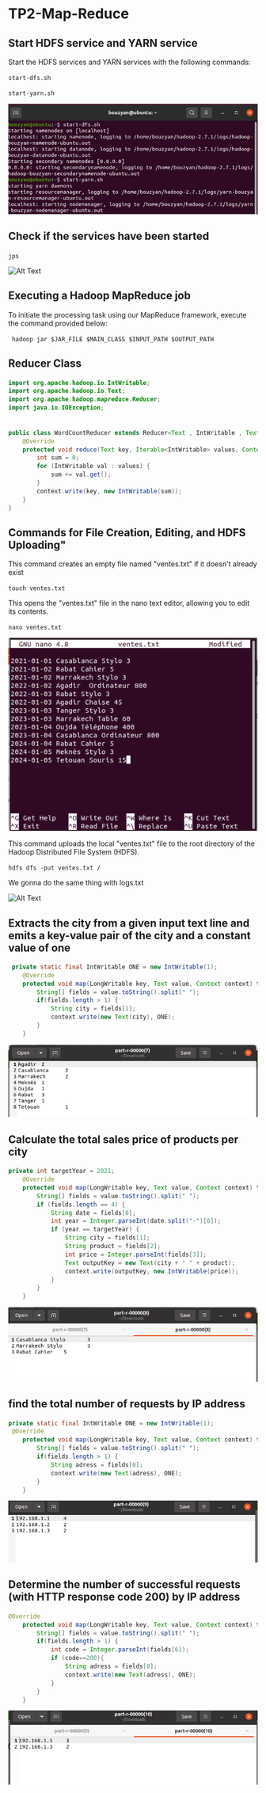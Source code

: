 # TP2-Map-Reduce

## Start HDFS service and YARN service
Start the HDFS services and YARN services with the following commands:

`start-dfs.sh`

`start-yarn.sh`

![Alt Text](mapReduce/start-dfs-yarn.png)

## Check if the services have been started

`jps`

![Alt Text](TP1-TP2/jps.png)

## Executing a Hadoop MapReduce job

To initiate the processing task using our MapReduce framework,  execute the command provided below:

`  hadoop jar $JAR_FILE $MAIN_CLASS $INPUT_PATH $OUTPUT_PATH  `

## Reducer Class 
```java
import org.apache.hadoop.io.IntWritable;
import org.apache.hadoop.io.Text;
import org.apache.hadoop.mapreduce.Reducer;
import java.io.IOException;


public class WordCountReducer extends Reducer<Text , IntWritable , Text , IntWritable >{
    @Override
    protected void reduce(Text key, Iterable<IntWritable> values, Context context) throws IOException, InterruptedException {
        int sum = 0;
        for (IntWritable val : values) {
            sum += val.get();
        }
        context.write(key, new IntWritable(sum));
    }
}

```
## Commands for File Creation, Editing, and HDFS Uploading"

This command creates an empty file named "ventes.txt" if it doesn't already exist

`touch ventes.txt` 

This opens the "ventes.txt" file in the nano text editor, allowing you to edit its contents.

`nano ventes.txt`

![Alt Text](mapReduce/ventesTxt.PNG)

This command uploads the local "ventes.txt" file to the root directory of the Hadoop Distributed File System (HDFS).

`hdfs dfs -put ventes.txt /`

We gonna do the same thing with logs.txt 

![Alt Text](mapReduce/mogsTxt.PNG)

## Extracts the city from a given input text line and emits a key-value pair of the city and a constant value of one

```java
 private static final IntWritable ONE = new IntWritable(1);
    @Override
    protected void map(LongWritable key, Text value, Context context) throws IOException, InterruptedException {
        String[] fields = value.toString().split(" ");
        if(fields.length > 1) {
            String city = fields[1];
            context.write(new Text(city), ONE);
        }
    }
```
![Alt Text](mapReduce/total_sales_by_city.PNG)

## Calculate the total sales price of products per city
```java
private int targetYear = 2021;
    @Override
    protected void map(LongWritable key, Text value, Context context) throws IOException, InterruptedException {
        String[] fields = value.toString().split(" ");
        if (fields.length == 4) {
            String date = fields[0];
            int year = Integer.parseInt(date.split("-")[0]);
            if (year == targetYear) {
                String city = fields[1];
                String product = fields[2];
                int price = Integer.parseInt(fields[3]);
                Text outputKey = new Text(city + " " + product);
                context.write(outputKey, new IntWritable(price));
            }
        }
    }
```

![Alt Text](mapReduce/TotalSalesByCity_YearXXXX.PNG)

## find the total number of requests by IP address 
```java
private static final IntWritable ONE = new IntWritable(1);
 @Override
    protected void map(LongWritable key, Text value, Context context) throws IOException, InterruptedException {
        String[] fields = value.toString().split(" ");
        if(fields.length > 1) {
            String adress = fields[0];
            context.write(new Text(adress), ONE);
        }
    }
```

![Alt Text](mapReduce/totalRequest.PNG)

## Determine the number of successful requests (with HTTP response code 200) by IP address
```java
@Override
    protected void map(LongWritable key, Text value, Context context) throws IOException, InterruptedException {
        String[] fields = value.toString().split(" ");
        if(fields.length > 1) {
            int code = Integer.parseInt(fields[6]);
            if (code==200){
                String adress = fields[0];
                context.write(new Text(adress), ONE);
            }
        }
    }
```

![Alt Text](mapReduce/SuccessIp.PNG)
